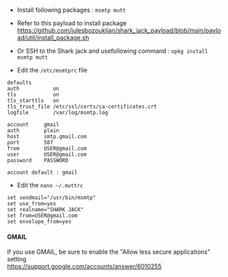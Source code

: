 - Install following packages : ``` msmtp mutt ```
- Refer to this payload to install package https://github.com/julesbozouklian/shark_jack_payload/blob/main/payload/util/install_package.sh
- Or SSH to the Shark jack and usefollowing command : ``` opkg install msmtp mutt ```

- Edit the ``` /etc/msmtprc ``` file
```
defaults
auth           on
tls            on
tls_starttls   on
tls_trust_file /etc/ssl/certs/ca-certificates.crt
logfile        /var/log/msmtp.log

account 	gmail
auth 		plain
host 		smtp.gmail.com
port 		587
from 		USER@gmail.com
user 		USER@gmail.com
password 	PASSWORD

account default : gmail

```

- Edit the ``` nano ~/.muttrc ```
```
set sendmail="/usr/bin/msmtp"
set use_from=yes
set realname="SHARK JACK"
set from=USER@gmail.com
set envelope_from=yes
```

#### GMAIL
If you use GMAIL, be sure to enable the "Allow less secure applications" setting  
https://support.google.com/accounts/answer/6010255
